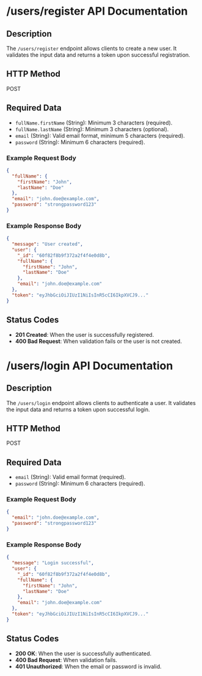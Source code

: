 # /users/register API Documentation

## Description
The `/users/register` endpoint allows clients to create a new user. It validates the input data and returns a token upon successful registration.

## HTTP Method
POST

## Required Data
- `fullName.firstName` (String): Minimum 3 characters (required).
- `fullName.lastName` (String): Minimum 3 characters (optional).
- `email` (String): Valid email format, minimum 5 characters (required).
- `password` (String): Minimum 6 characters (required).

### Example Request Body
```json
{
  "fullName": {
    "firstName": "John",
    "lastName": "Doe"
  },
  "email": "john.doe@example.com",
  "password": "strongpassword123"
}
```

### Example Response Body
```json
{
  "message": "User created",
  "user": {
    "_id": "60f82f8b9f372a2f4f4e0d8b",
    "fullName": {
      "firstName": "John",
      "lastName": "Doe"
    },
    "email": "john.doe@example.com"
  },
  "token": "eyJhbGciOiJIUzI1NiIsInR5cCI6IkpXVCJ9..."
}
```

## Status Codes
- **201 Created**: When the user is successfully registered.
- **400 Bad Request**: When validation fails or the user is not created.

# /users/login API Documentation

## Description
The `/users/login` endpoint allows clients to authenticate a user. It validates the input data and returns a token upon successful login.

## HTTP Method
POST

## Required Data
- `email` (String): Valid email format (required).
- `password` (String): Minimum 6 characters (required).

### Example Request Body
```json
{
  "email": "john.doe@example.com",
  "password": "strongpassword123"
}
```

### Example Response Body
```json
{
  "message": "Login successful",
  "user": {
    "_id": "60f82f8b9f372a2f4f4e0d8b",
    "fullName": {
      "firstName": "John",
      "lastName": "Doe"
    },
    "email": "john.doe@example.com"
  },
  "token": "eyJhbGciOiJIUzI1NiIsInR5cCI6IkpXVCJ9..."
}
```

## Status Codes
- **200 OK**: When the user is successfully authenticated.
- **400 Bad Request**: When validation fails.
- **401 Unauthorized**: When the email or password is invalid.
